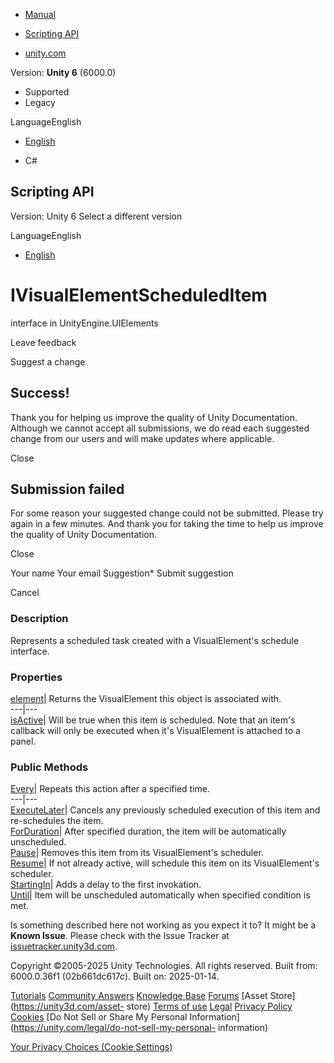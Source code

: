 [ ]()

  * [Manual](../Manual/index.html)
  * [Scripting API](../ScriptReference/index.html)

  * [unity.com](https://unity.com/)

Version: **Unity 6** (6000.0)

  * Supported
  * Legacy

LanguageEnglish

  * [English]()

  * C#

[ ](https://docs.unity3d.com)

## Scripting API

Version: Unity 6 Select a different version

LanguageEnglish

  * [English]()

# IVisualElementScheduledItem

interface in UnityEngine.UIElements

Leave feedback

Suggest a change

## Success!

Thank you for helping us improve the quality of Unity Documentation. Although
we cannot accept all submissions, we do read each suggested change from our
users and will make updates where applicable.

Close

## Submission failed

For some reason your suggested change could not be submitted. Please <a>try
again</a> in a few minutes. And thank you for taking the time to help us
improve the quality of Unity Documentation.

Close

Your name Your email Suggestion* Submit suggestion

Cancel

[ ]()

### Description

Represents a scheduled task created with a VisualElement's schedule interface.

### Properties

[element](UIElements.IVisualElementScheduledItem-element.html)|  Returns the
VisualElement this object is associated with.  
---|---  
[isActive](UIElements.IVisualElementScheduledItem-isActive.html)|  Will be
true when this item is scheduled. Note that an item's callback will only be
executed when it's VisualElement is attached to a panel.  
  
### Public Methods

[Every](UIElements.IVisualElementScheduledItem.Every.html)|  Repeats this
action after a specified time.  
---|---  
[ExecuteLater](UIElements.IVisualElementScheduledItem.ExecuteLater.html)|
Cancels any previously scheduled execution of this item and re-schedules the
item.  
[ForDuration](UIElements.IVisualElementScheduledItem.ForDuration.html)|  After
specified duration, the item will be automatically unscheduled.  
[Pause](UIElements.IVisualElementScheduledItem.Pause.html)|  Removes this item
from its VisualElement's scheduler.  
[Resume](UIElements.IVisualElementScheduledItem.Resume.html)|  If not already
active, will schedule this item on its VisualElement's scheduler.  
[StartingIn](UIElements.IVisualElementScheduledItem.StartingIn.html)|  Adds a
delay to the first invokation.  
[Until](UIElements.IVisualElementScheduledItem.Until.html)|  Item will be
unscheduled automatically when specified condition is met.  
  
Is something described here not working as you expect it to? It might be a
**Known Issue**. Please check with the Issue Tracker at
[issuetracker.unity3d.com](https://issuetracker.unity3d.com).

Copyright ©2005-2025 Unity Technologies. All rights reserved. Built from:
6000.0.36f1 (02b661dc617c). Built on: 2025-01-14.

[Tutorials](https://unity3d.com/learn) [Community
Answers](https://answers.unity3d.com) [Knowledge
Base](https://support.unity3d.com/hc/en-us)
[Forums](https://forum.unity3d.com) [Asset Store](https://unity3d.com/asset-
store) [Terms of use](https://docs.unity3d.com/Manual/TermsOfUse.html)
[Legal](https://unity.com/legal) [Privacy
Policy](https://unity.com/legal/privacy-policy)
[Cookies](https://unity.com/legal/cookie-policy) [Do Not Sell or Share My
Personal Information](https://unity.com/legal/do-not-sell-my-personal-
information)

[Your Privacy Choices (Cookie Settings)](javascript:void\(0\);)

